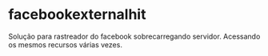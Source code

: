 # facebookexternalhit
Solução para rastreador do facebook sobrecarregando servidor. Acessando os mesmos recursos várias vezes.

